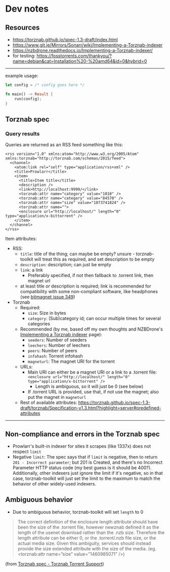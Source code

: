 # Dev notes

## Resources

- <https://torznab.github.io/spec-1.3-draft/index.html>
- <https://www.git.je/Mirrors/Sonarr/wiki/Implementing-a-Torznab-indexer>
- <https://nzbdrone.readthedocs.io/Implementing-a-Torznab-indexer/>
- for testing: <https://fosstorrents.com/thankyou/?name=debian&cat=Installation%20-%20amd64&id=0&hybrid=0>

---

example usage:

```rust
let config = /* config goes here */

fn main() -> Result {
    run(config);
}
```

## Torznab spec

### Query results

Queries are returned as an RSS feed something like this:

```rusts
<rss version="1.0" xmlns:atom="http://www.w3.org/2005/Atom" xmlns:torznab="http://torznab.com/schemas/2015/feed">
  <channel>
    <atom:link rel="self" type="application/rss+xml" />
    <title>Prowlarr</title>
    <item>
      <title>Item title</title>
      <description />
      <link>http://localhost:9999/</link>
      <torznab:attr name="category" value="1010" />
      <torznab:attr name="category" value="84570" />
      <torznab:attr name="size" value="1073741824" />
      <torznab:attr name="">
      <enclosure url="http://localhost/" length="0" type="application/x-bittorrent" />
    </item>
  </channel>
</rss>
```

Item attributes:

- RSS:
  - `title`: title of the thing; can maybe be empty? unsure - torznab-toolkit will treat this as required, and set description to be empty
  - `description`: description; can just be empty
  - `link`: a link
    - Preferably specified, if not then fallback to .torrent link, then magnet url
  - at least title *or* description is required; link is recommended for compatibility with some non-compliant software, like headphones (see [bitmagnet issue 349](https://github.com/bitmagnet-io/bitmagnet/issues/349))
- Torznab
  - Required:
    - `size`: Size in bytes
    - `category`: (Sub)category id; can occur multiple times for several categories
  - Recommended (by me, based off my own thoughts and NZBDrone's [Implementing a Torznab indexer](https://nzbdrone.readthedocs.io/Implementing-a-Torznab-indexer/) page):
    - `seeders`: Number of seeders
    - `leechers`: Number of leechers
    - `peers`: Number of peers
    - `infohash`: Torrent infohash
    - `magneturl`: The magnet URI for the torrent
  - URLs:
    - Main URI can either be a magnet URI or a link to a .torrent file: `<enclosure url="http://localhost/" length="0" type="application/x-bittorrent" />`
      - Length is ambiguous, so it will just be 0 (see below)
    - If .torrent URL is provided, use that, if not use the magnet; also put the magnet in `magneturl`
  - Rest of available attributes: <https://torznab.github.io/spec-1.3-draft/torznab/Specification-v1.3.html?highlight=server#predefined-attributes>

---

## Non-compliance and errors in the Torznab spec

- Prowlarr's built-in indexer for sites it scrapes (like 1337x) does not respect `limit`
- Negative `limit`: The spec says that if `limit` is negative, then to return `201 - Incorrect parameter`; but 201 is Created, and there's no Incorrect Parameter HTTP status code (my best guess is it should be 400?). Additionally, other indexers just ignore the limit if it's negative, so in that case, torznab-toolkit will just set the limit to the maximum to match the behavior of other widely-used indexers.

## Ambiguous behavior

- Due to ambiguous behavior, torznab-toolkit will set `length` to 0

> The correct definition of the enclosure length attribute should have been the size of the .torrent file, however newznab defined it as the length of the usenet download rather than the .nzb size.
> Therefore the length attribute can be either 0, or the .torrent/.nzb file size, or the actual media size. Given this ambiguity, services should instead provide the size extended attribute with the size of the media. (eg. <torznab:attr name=”size” value=”1460985071” />)

(from [Torznab spec - Torznab Torrent Support](https://torznab.github.io/spec-1.3-draft/revisions/1.0-Torznab-Torrent-Support.html]))
